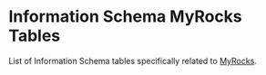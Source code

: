
# Information Schema MyRocks Tables

List of Information Schema tables specifically related to [MyRocks](../../../../../../../storage-engines/myrocks/myrocks-in-mariadb-102-vs-mariadb-103.md).

